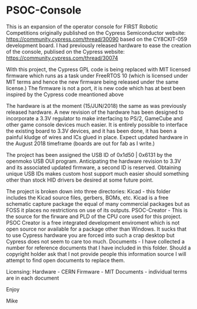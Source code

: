 # PSOC-Console

This is an expansion of the operator console for FIRST Robotic Competitions
originally published on the Cypress Semiconductor website:
  https://community.cypress.com/thread/30090
based on the CY8CKIT-059 development board.  I had previously released hardware
to ease the creation of the console, publised on the Cypress website:
  https://community.cypress.com/thread/30074
  
With this project, the Cypress GPL code is being replaced with MIT licensed 
firmware which runs as a task under FreeRTOS 10 (which is licensed under MIT
terms and hence the new firmware being released under the same license.)  The
firmware is not a port, it is new code which has at best been inspired by the
Cypress code meantioned above

The hardware is at the moment (15/JUN/2018) the same as was previously released
hardware.  A new revision of the hardware has been designed to incorporate a
3.3V regulator to make interfacing to PS/2, GameCube and other game console 
devices much easier.  It is entirely possible to interface the existing board
to 3.3V devices, and it has been done, it has been a painful kludge of wires
and ICs glued in place.  Expect updated hardware in the August 2018 timeframe
(boards are out for fab as I write.)

The project has been assigned the USB ID of 0x1d50 | 0x6131 by the 
openmoko USB OUI program.  Anticipating the hardware revision to 3.3V and its
associated updated firmware, a second ID is reserved.  Obtaining unique USB
IDs makes custom host support much easier should something other than stock
HID drivers be desired at some future point.

The project is broken down into three directories:
  Kicad - this folder includes the Kicad source files, gerbers, BOMs, etc.
    Kicad is a free schematic capture package the equal of many commercial
	packages but as FOSS it places no restrictions on use of its outputs.
  PSOC-Creator - This is the source for the firware and PLD of the CPU core
    used for this project.  PSOC Creator is a free integrated development
	enviroment which is not open source nor available for a package other than
	Windows.  It sucks that to use Cypress hardware you are forced into such
	a crap desktop but Cypress does not seem to care too much.
  Documents - I have collected a number for reference documents that I have
    included in this folder.  Should a copyright holder ask that I not provide
	people this information source I will attempt to find open documents to 
	replace them.
	
Licensing:
  Hardware - CERN
  Firmware - MIT
  Documents - individual terms are in each document
  
Enjoy

Mike
